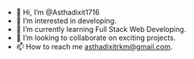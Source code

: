 - 👋 Hi, I’m @Asthadixit1716
- 👀 I’m interested in developing.
- 🌱 I’m currently learning Full Stack Web Developing.
- 💞️ I’m looking to collaborate on exciting projects.
- 📫 How to reach me asthadixitrkm@gmail.com.

<!---
Asthadixit1716/Asthadixit1716 is a ✨ special ✨ repository because its `README.md` (this file) appears on your GitHub profile.
You can click the Preview link to take a look at your changes.
--->
